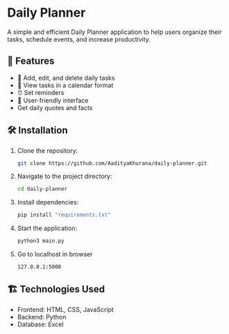 # Daily Planner

A simple and efficient Daily Planner application to help users organize their tasks, schedule events, and increase productivity.

## 🚀 Features

- 📝 Add, edit, and delete daily tasks
- 📅 View tasks in a calendar format
- ⏰ Set reminders
- 🎨 User-friendly interface
- Get daily quotes and facts

## 🛠️ Installation

1. Clone the repository:
   ```sh
   git clone https://github.com/AadityaKhurana/daily-planner.git
   ```
2. Navigate to the project directory:
   ```sh
   cd daily-planner
   ```
3. Install dependencies:
   ```sh
   pip install "requirements.txt"
   ```
4. Start the application:
   ```sh
   python3 main.py
   ```
5. Go to localhost in browser
   ```sh
   127.0.0.1:5000
   ```


## 🏗️ Technologies Used

- Frontend: HTML, CSS, JavaScript
- Backend: Python
- Database: Excel

